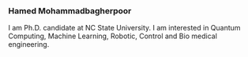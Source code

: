 
### Hamed Mohammadbagherpoor

I am Ph.D. candidate at NC State University. I am interested in Quantum Computing, Machine Learning, Robotic, Control and Bio medical engineering.

